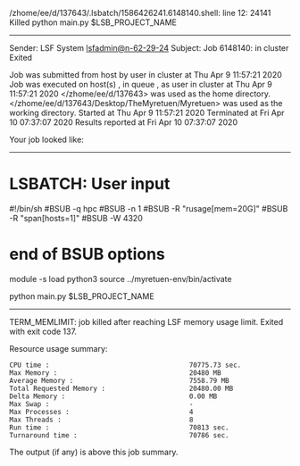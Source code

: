 /zhome/ee/d/137643/.lsbatch/1586426241.6148140.shell: line 12: 24141 Killed                  python main.py $LSB_PROJECT_NAME

------------------------------------------------------------
Sender: LSF System <lsfadmin@n-62-29-24>
Subject: Job 6148140: <NNAgent4network-70-50-20> in cluster <dcc> Exited

Job <NNAgent4network-70-50-20> was submitted from host <n-62-27-21> by user <s183905> in cluster <dcc> at Thu Apr  9 11:57:21 2020
Job was executed on host(s) <n-62-29-24>, in queue <hpc>, as user <s183905> in cluster <dcc> at Thu Apr  9 11:57:21 2020
</zhome/ee/d/137643> was used as the home directory.
</zhome/ee/d/137643/Desktop/TheMyretuen/Myretuen> was used as the working directory.
Started at Thu Apr  9 11:57:21 2020
Terminated at Fri Apr 10 07:37:07 2020
Results reported at Fri Apr 10 07:37:07 2020

Your job looked like:

------------------------------------------------------------
# LSBATCH: User input
#!/bin/sh
#BSUB -q hpc
#BSUB -n 1
#BSUB -R "rusage[mem=20G]"
#BSUB -R "span[hosts=1]"
#BSUB -W 4320
# end of BSUB options

module -s load python3
source ../myretuen-env/bin/activate

python main.py $LSB_PROJECT_NAME


------------------------------------------------------------

TERM_MEMLIMIT: job killed after reaching LSF memory usage limit.
Exited with exit code 137.

Resource usage summary:

    CPU time :                                   70775.73 sec.
    Max Memory :                                 20480 MB
    Average Memory :                             7558.79 MB
    Total Requested Memory :                     20480.00 MB
    Delta Memory :                               0.00 MB
    Max Swap :                                   -
    Max Processes :                              4
    Max Threads :                                8
    Run time :                                   70813 sec.
    Turnaround time :                            70786 sec.

The output (if any) is above this job summary.

